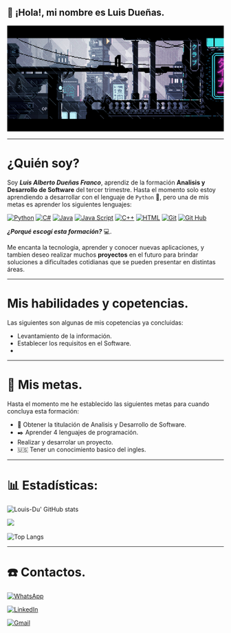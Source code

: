 ## :wave: ¡Hola!, mi nombre es Luis Dueñas.
  
![Texto alternativo](4d1678e171347c4402c231dad0394f0f.gif)

---
# ¿Quién soy?
Soy **_Luis Alberto Dueñas Franco_**, aprendiz de la formación **Analisis y Desarrollo de Software** del tercer trimestre. Hasta el momento solo estoy aprendiendo a desarrollar con el lenguaje de ```Python``` :snake:, pero una de mis metas es aprender los siguientes lenguajes:

[![Python](https://skillicons.dev/icons?i=py)](https://skillicons.dev)
[![C#](https://skillicons.dev/icons?i=cs)](https://skillicons.dev) 
[![Java](https://skillicons.dev/icons?i=java)](https://skillicons.dev) 
[![Java Script](https://skillicons.dev/icons?i=javascript)](https://skillicons.dev) 
[![C++](https://skillicons.dev/icons?i=cpp)](https://skillicons.dev) 
[![HTML](https://skillicons.dev/icons?i=html)](https://skillicons.dev) 
[![Git](https://skillicons.dev/icons?i=git)](https://skillicons.dev) 
[![Git Hub](https://skillicons.dev/icons?i=github)](https://skillicons.dev) 


***¿Porqué escogí esta formación?*** :computer:.

Me encanta la tecnologia, aprender y conocer nuevas aplicaciones, y tambien deseo realizar muchos **proyectos** en el futuro para brindar soluciones a dificultades cotidianas que se pueden presentar en distintas áreas.

---
# Mis habilidades y copetencias.

Las siguientes son algunas de mis copetencias ya concluidas:

* Levantamiento de la información.
* Establecer los requisitos en el Software.
* 

---
# :checkered_flag: Mis metas.
Hasta el momento me he establecido las siguientes metas para cuando concluya esta formación:

* :page_with_curl: Obtener la titulación de Analisis y Desarrollo de Software.
* :black_nib: Aprender 4 lenguajes de programación.
* Realizar y desarrolar un proyecto.
* :us: Tener un conocimiento basico del ingles.

---
  # 📊 Estadísticas:
![Louis-Du' GitHub stats](https://github-readme-stats.vercel.app/api?username=Louis-Du&show_icons=true&theme=dark)

![](https://nirzak-streak-stats.vercel.app/?user=Louis-Du&theme=while&hide_border=false)<br/>

![Top Langs](https://github-readme-stats.vercel.app/api/top-langs/?username=Louis-Du&layout=compact&theme=while)

---
# :phone: Contactos.
[![WhatsApp](https://img.shields.io/badge/WhatsApp-25D366?style=for-the-badge&logo=whatsapp&logoColor=white)](https://wa.me/573044814774?text=Hola%20👋.%20Acabo%20de%20ver%20tu%20perfil%20y%20me%20gustar%C3%ADa%20hablar%20contigo.)

[![LinkedIn](https://img.shields.io/badge/LinkedIn-0A66C2?style=for-the-badge&logo=linkedin&logoColor=white)](https://www.linkedin.com/in/luis-alberto-due%C3%B1as-franco-915601294?utm_source=share&utm_campaign=share_via&utm_content=profile&utm_medium=android_app)

[![Gmail](https://img.shields.io/badge/Gmail-D14836?style=for-the-badge&logo=gmail&logoColor=white)](mailto:luis.a.d.f.beto@gmail.com?subject=Intento%20de%20contacto&body=hola%20%F0%9F%91%8B.%20Acabo%20de%20ver%20tu%20perfil%20de%20GitHub%20y%20estoy%20interesado%20en%20hablar%20contigo.)
